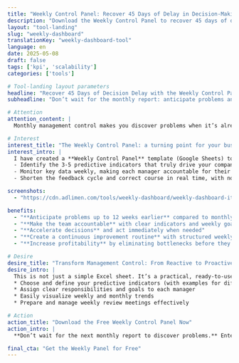 ```yaml
---
title: "Weekly Control Panel: Recover 45 Days of Delay in Decision-Making"
description: "Download the Weekly Control Panel to recover 45 days of delay in decisions and engage your managers in a predictive monitoring system."
layout: "tool-landing"
slug: "weekly-dashboard"
translationKey: "weekly-dashboard-tool"
language: en
date: 2025-05-08
draft: false
tags: ['kpi', 'scalability']
categories: ['tools']

# Tool-landing layout parameters
headline: "Recover 45 Days of Decision Delay with the Weekly Control Panel"
subheadline: "Don’t wait for the monthly report: anticipate problems and lead your company with weekly predictive indicators."

# Attention
attention_content: |
  Monthly management control makes you discover problems when it’s already too late. On average, financial data arrives with a 15-20 day delay, and you often notice a problem only months after it has occurred. **Do you really want to keep running your company looking in the rearview mirror?** There is a way to anticipate problems and act before they impact your results.

# Interest
interest_title: "The Weekly Control Panel: a turning point for your business"
interest_intro: |
  I have created a **Weekly Control Panel** template (Google Sheets) to help you:
  - Identify the 3-5 predictive indicators that truly drive your company’s growth and profitability
  - Monitor key data weekly, making each manager accountable for their own indicator
  - Shorten the feedback cycle and correct course in real time, with no more end-of-month surprises

screenshots:
  - "https://cdn.adlimen.com/tools/weekly-dashboard/weekly-dashboard-ita.png"

benefits:
  - "**Anticipate problems up to 12 weeks earlier** compared to monthly control"
  - "**Make the team accountable** with clear indicators and weekly goals"
  - "**Accelerate decisions** and act immediately when needed"
  - "**Create a continuous improvement routine** with structured weekly meetings"
  - "**Increase profitability** by eliminating bottlenecks before they become costly"

# Desire
desire_title: "Transform Management Control: From Reactive to Proactive"
desire_intro: |
  This is not just a simple Excel sheet. It’s a practical, ready-to-use tool that allows you to:
  * Choose and define your predictive indicators (with examples for different sectors)
  * Assign clear responsibilities and goals to each manager
  * Easily visualize weekly and monthly trends
  * Prepare and manage weekly review meetings effectively

# Action
action_title: "Download the Free Weekly Control Panel Now"
action_intro: |
  **Don’t wait for the next monthly report to discover problems.** Enter your email below and immediately receive the complete template to implement the weekly monitoring system in your company.

final_cta: "Get the Weekly Panel for Free"
---
```

